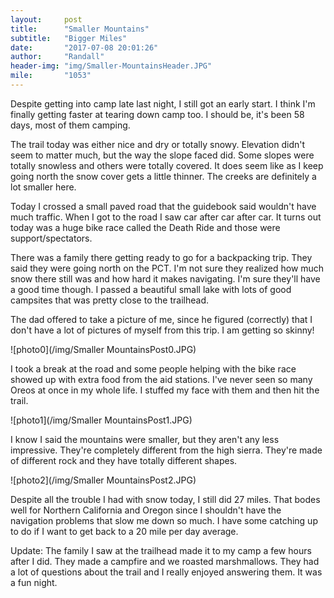 ```yaml
---
layout:     post
title:      "Smaller Mountains"
subtitle:   "Bigger Miles"
date:       "2017-07-08 20:01:26"
author:     "Randall"
header-img: "img/Smaller-MountainsHeader.JPG"
mile:       "1053"
---
```

Despite getting into camp late last night, I still got an early start. I think I'm finally getting faster at tearing down camp too. I should be, it's been 58 days, most of them camping.

The trail today was either nice and dry or totally snowy. Elevation didn't seem to matter much, but the way the slope faced did. Some slopes were totally snowless and others were totally covered. It does seem like as I keep going north the snow cover gets a little thinner. The creeks are definitely a lot smaller here.

Today I crossed a small paved road that the guidebook said wouldn't have much traffic. When I got to the road I saw car after car after car. It turns out today was a huge bike race called the Death Ride and those were support/spectators.

There was a family there getting ready to go for a backpacking trip. They said they were going north on the PCT. I'm not sure they realized how much snow there still was and how hard it makes navigating. I'm sure they'll have a good time though. I passed a beautiful small lake with lots of good campsites that was pretty close to the trailhead. 

The dad offered to take a picture of me, since he figured (correctly) that I don't have a lot of pictures of myself from this trip. I am getting so skinny!

![photo0](/img/Smaller MountainsPost0.JPG)

I took a break at the road and some people helping with the bike race showed up with extra food from the aid stations. I've never seen so many Oreos at once in my whole life. I stuffed my face with them and then hit the trail.

![photo1](/img/Smaller MountainsPost1.JPG)

I know I said the mountains were smaller, but they aren't any less impressive. They're completely different from the high sierra. They're made of different rock and they have totally different shapes.

![photo2](/img/Smaller MountainsPost2.JPG)

Despite all the trouble I had with snow today, I still did 27 miles. That bodes well for Northern California and Oregon since I shouldn't have the navigation problems that slow me down so much. I have some catching up to do if I want to get back to a 20 mile per day average.

Update: The family I saw at the trailhead made it to my camp a few hours after I did. They made a campfire and we roasted marshmallows. They had a lot of questions about the trail and I really enjoyed answering them. It was a fun night.
